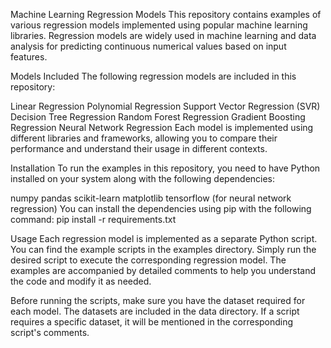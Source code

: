 Machine Learning Regression Models
This repository contains examples of various regression models implemented using popular machine learning libraries. Regression models are widely used in machine learning and data analysis for predicting continuous numerical values based on input features.

Models Included
The following regression models are included in this repository:

Linear Regression
Polynomial Regression
Support Vector Regression (SVR)
Decision Tree Regression
Random Forest Regression
Gradient Boosting Regression
Neural Network Regression
Each model is implemented using different libraries and frameworks, allowing you to compare their performance and understand their usage in different contexts.

Installation
To run the examples in this repository, you need to have Python installed on your system along with the following dependencies:

  numpy
  pandas
  scikit-learn
  matplotlib
  tensorflow (for neural network regression)
You can install the dependencies using pip with the following command:
pip install -r requirements.txt

Usage
Each regression model is implemented as a separate Python script. You can find the example scripts in the examples directory. Simply run the desired script to execute the corresponding regression model. The examples are accompanied by detailed comments to help you understand the code and modify it as needed.

Before running the scripts, make sure you have the dataset required for each model. The datasets are included in the data directory. If a script requires a specific dataset, it will be mentioned in the corresponding script's comments.
